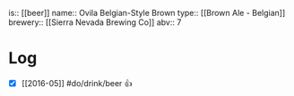 is:: [[beer]]
name:: Ovila Belgian-Style Brown
type:: [[Brown Ale - Belgian]]
brewery:: [[Sierra Nevada Brewing Co]]
abv:: 7

# Log
- [x] [[2016-05]] #do/drink/beer 👍
